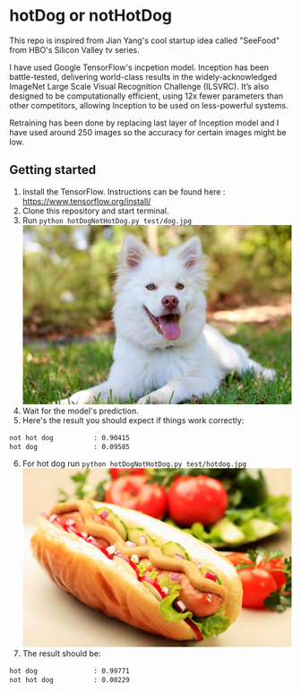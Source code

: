 # hotDog or notHotDog
This repo is inspired from Jian Yang's cool startup idea called "SeeFood" from HBO's Silicon Valley tv series.

I have used Google TensorFlow's incpetion model. Inception has been battle-tested, delivering world-class results in the widely-acknowledged ImageNet Large Scale Visual Recognition Challenge (ILSVRC). It’s also designed to be computationally efficient, using 12x fewer parameters than other competitors, allowing Inception to be used on less-powerful systems.<br/>

Retraining has been done by replacing last layer of Inception model and I have used around 250 images so the accuracy for certain images might be low. <br/>

## Getting started
1. Install the TensorFlow. 
Instructions can be found here : https://www.tensorflow.org/install/
2. Clone this repository and start terminal.
3. Run `python hotDogNotHotDog.py test/dog.jpg`
![Dog](test/dog.jpg)
4. Wait for the model's prediction.
5. Here's the result you should expect if things work correctly:
```
not hot dog          : 0.90415
hot dog              : 0.09585
```
6. For hot dog run `python hotDogNotHotDog.py test/hotdog.jpg`
![hotdog](test/hotdog.jpg)
7. The result should be: 
```
hot dog              : 0.99771
not hot dog          : 0.00229
```
